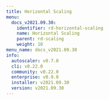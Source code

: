```yaml
---
title: Horizontal Scaling
menu:
  docs_v2021.09.30:
    identifier: rd-horizontal-scaling
    name: Horizontal Scaling
    parent: rd-scaling
    weight: 10
menu_name: docs_v2021.09.30
info:
  autoscaler: v0.7.0
  cli: v0.22.0
  community: v0.22.0
  enterprise: v0.9.0
  installer: v2021.09.30
  version: v2021.09.30
---
```


